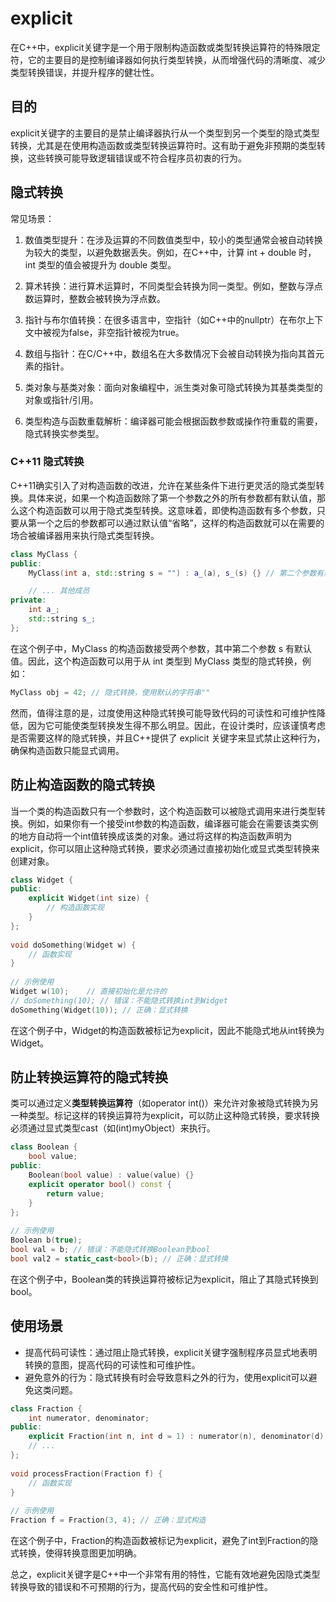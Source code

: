 # explicit
在C++中，explicit关键字是一个用于限制构造函数或类型转换运算符的特殊限定符，它的主要目的是控制编译器如何执行类型转换，从而增强代码的清晰度、减少类型转换错误，并提升程序的健壮性。

## 目的
explicit关键字的主要目的是禁止编译器执行从一个类型到另一个类型的隐式类型转换，尤其是在使用构造函数或类型转换运算符时。这有助于避免非预期的类型转换，这些转换可能导致逻辑错误或不符合程序员初衷的行为。

## 隐式转换
常见场景：
1. 数值类型提升：在涉及运算的不同数值类型中，较小的类型通常会被自动转换为较大的类型，以避免数据丢失。例如，在C++中，计算 int + double 时，int 类型的值会被提升为 double 类型。

2. 算术转换：进行算术运算时，不同类型会转换为同一类型。例如，整数与浮点数运算时，整数会被转换为浮点数。

3. 指针与布尔值转换：在很多语言中，空指针（如C++中的nullptr）在布尔上下文中被视为false，非空指针被视为true。

4. 数组与指针：在C/C++中，数组名在大多数情况下会被自动转换为指向其首元素的指针。

5. 类对象与基类对象：面向对象编程中，派生类对象可隐式转换为其基类类型的对象或指针/引用。

6. 类型构造与函数重载解析：编译器可能会根据函数参数或操作符重载的需要，隐式转换实参类型。

### C++11 隐式转换
C++11确实引入了对构造函数的改进，允许在某些条件下进行更灵活的隐式类型转换。具体来说，如果一个构造函数除了第一个参数之外的所有参数都有默认值，那么这个构造函数可以用于隐式类型转换。这意味着，即使构造函数有多个参数，只要从第一个之后的参数都可以通过默认值“省略”，这样的构造函数就可以在需要的场合被编译器用来执行隐式类型转换。
```cpp
class MyClass {
public:
    MyClass(int a, std::string s = "") : a_(a), s_(s) {} // 第二个参数有默认值

    // ... 其他成员
private:
    int a_;
    std::string s_;
};
```
在这个例子中，MyClass 的构造函数接受两个参数，其中第二个参数 s 有默认值。因此，这个构造函数可以用于从 int 类型到 MyClass 类型的隐式转换，例如：
```cpp
MyClass obj = 42; // 隐式转换，使用默认的字符串""
```
然而，值得注意的是，过度使用这种隐式转换可能导致代码的可读性和可维护性降低，因为它可能使类型转换发生得不那么明显。因此，在设计类时，应该谨慎考虑是否需要这样的隐式转换，并且C++提供了 explicit 关键字来显式禁止这种行为，确保构造函数只能显式调用。

## 防止构造函数的隐式转换
当一个类的构造函数只有一个参数时，这个构造函数可以被隐式调用来进行类型转换。例如，如果你有一个接受int参数的构造函数，编译器可能会在需要该类实例的地方自动将一个int值转换成该类的对象。通过将这样的构造函数声明为explicit，你可以阻止这种隐式转换，要求必须通过直接初始化或显式类型转换来创建对象。
```cpp
class Widget {
public:
    explicit Widget(int size) {
        // 构造函数实现
    }
};
 
void doSomething(Widget w) {
    // 函数实现
}
 
// 示例使用
Widget w(10);    // 直接初始化是允许的
// doSomething(10); // 错误：不能隐式转换int到Widget
doSomething(Widget(10)); // 正确：显式转换
```
在这个例子中，Widget的构造函数被标记为explicit，因此不能隐式地从int转换为Widget。

## 防止转换运算符的隐式转换
类可以通过定义**类型转换运算符**（如operator int()）来允许对象被隐式转换为另一种类型。标记这样的转换运算符为explicit，可以防止这种隐式转换，要求转换必须通过显式类型cast（如(int)myObject）来执行。
```cpp
class Boolean {
    bool value;
public:
    Boolean(bool value) : value(value) {}
    explicit operator bool() const {
        return value;
    }
};
 
// 示例使用
Boolean b(true);
bool val = b; // 错误：不能隐式转换Boolean到bool
bool val2 = static_cast<bool>(b); // 正确：显式转换
```
在这个例子中，Boolean类的转换运算符被标记为explicit，阻止了其隐式转换到bool。

## 使用场景
- 提高代码可读性：通过阻止隐式转换，explicit关键字强制程序员显式地表明转换的意图，提高代码的可读性和可维护性。
- 避免意外的行为：隐式转换有时会导致意料之外的行为，使用explicit可以避免这类问题。

```cpp
class Fraction {
    int numerator, denominator;
public:
    explicit Fraction(int n, int d = 1) : numerator(n), denominator(d) {}
    // ...
};
 
void processFraction(Fraction f) {
    // 函数实现
}
 
// 示例使用
Fraction f = Fraction(3, 4); // 正确：显式构造
```
在这个例子中，Fraction的构造函数被标记为explicit，避免了int到Fraction的隐式转换，使得转换意图更加明确。

总之，explicit关键字是C++中一个非常有用的特性，它能有效地避免因隐式类型转换导致的错误和不可预期的行为，提高代码的安全性和可维护性。


